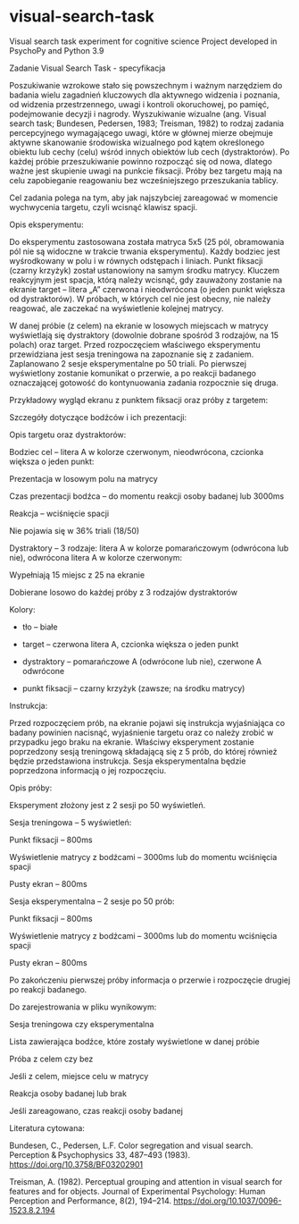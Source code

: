 # visual-search-task
Visual search task experiment for cognitive science
Project developed in PsychoPy and Python 3.9


Zadanie Visual Search Task - specyfikacja 

 

Poszukiwanie wzrokowe stało się powszechnym i ważnym narzędziem do badania wielu zagadnień kluczowych dla aktywnego widzenia i poznania, od widzenia przestrzennego, uwagi i kontroli okoruchowej, po pamięć, podejmowanie decyzji i nagrody. Wyszukiwanie wizualne (ang. Visual search task; Bundesen, Pedersen, 1983; Treisman, 1982) to rodzaj zadania percepcyjnego wymagającego uwagi, które w głównej mierze obejmuje aktywne skanowanie środowiska wizualnego pod kątem określonego obiektu lub cechy (celu) wśród innych obiektów lub cech (dystraktorów). Po każdej próbie przeszukiwanie powinno rozpocząć się od nowa, dlatego ważne jest skupienie uwagi na punkcie fiksacji. Próby bez targetu mają na celu zapobieganie reagowaniu bez wcześniejszego przeszukania tablicy.  

Cel zadania polega na tym, aby jak najszybciej zareagować w momencie wychwycenia targetu, czyli wcisnąć klawisz spacji. 

 

Opis eksperymentu: 

 

Do eksperymentu zastosowana została matryca 5x5 (25 pól, obramowania pól nie są widoczne w trakcie trwania eksperymentu). Każdy bodziec jest wyśrodkowany w polu i w równych odstępach i liniach. Punkt fiksacji (czarny krzyżyk) został ustanowiony na samym środku matrycy. Kluczem reakcyjnym jest spacja, którą należy wcisnąć, gdy zauważony zostanie na ekranie target – litera „A” czerwona i nieodwrócona (o jeden punkt większa od dystraktorów). W próbach, w których cel nie jest obecny, nie należy reagować, ale zaczekać na wyświetlenie kolejnej matrycy.  

W danej próbie (z celem) na ekranie w losowych miejscach w matrycy wyświetlają się dystraktory (dowolnie dobrane spośród 3 rodzajów, na 15 polach) oraz target. Przed rozpoczęciem właściwego eksperymentu przewidziana jest sesja treningowa na zapoznanie się z zadaniem. Zaplanowano 2 sesje eksperymentalne po 50 triali. Po pierwszej wyświetlony zostanie komunikat o przerwie, a po reakcji badanego oznaczającej gotowość do kontynuowania zadania rozpocznie się druga.  

Przykładowy wygląd ekranu z punktem fiksacji oraz próby z targetem: 

 

 

Szczegóły dotyczące bodźców i ich prezentacji: 

 

Opis targetu oraz dystraktorów: 

Bodziec cel – litera A w kolorze czerwonym, nieodwrócona, czcionka większa o jeden punkt: 

Prezentacja w losowym polu na matrycy  

Czas prezentacji bodźca – do momentu reakcji osoby badanej lub 3000ms 

Reakcja – wciśnięcie spacji 

Nie pojawia się w 36% triali (18/50) 

Dystraktory – 3 rodzaje: litera A w kolorze pomarańczowym (odwrócona lub nie), odwrócona litera A w kolorze czerwonym: 

Wypełniają 15 miejsc z 25 na ekranie 

Dobierane losowo do każdej próby z 3 rodzajów dystraktorów 

 

Kolory: 

- tło – białe 

- target – czerwona litera A, czcionka większa o jeden punkt 

- dystraktory – pomarańczowe A (odwrócone lub nie), czerwone A odwrócone 

- punkt fiksacji – czarny krzyżyk (zawsze; na środku matrycy) 

 

Instrukcja: 

Przed rozpoczęciem prób, na ekranie pojawi się instrukcja wyjaśniająca co badany powinien nacisnąć, wyjaśnienie targetu oraz co należy zrobić w przypadku jego braku na ekranie. Właściwy eksperyment zostanie poprzedzony sesją treningową składającą się z 5 prób, do której również będzie przedstawiona instrukcja. Sesja eksperymentalna będzie poprzedzona informacją o jej rozpoczęciu. 

 

Opis próby: 

Eksperyment złożony jest z 2 sesji po 50 wyświetleń.  

Sesja treningowa – 5 wyświetleń: 

Punkt fiksacji – 800ms 

Wyświetlenie matrycy z bodźcami – 3000ms lub do momentu wciśnięcia spacji 

Pusty ekran – 800ms 

Sesja eksperymentalna – 2 sesje po 50 prób: 

Punkt fiksacji – 800ms 

Wyświetlenie matrycy z bodźcami – 3000ms lub do momentu wciśnięcia spacji 

Pusty ekran – 800ms 

Po zakończeniu pierwszej próby informacja o przerwie i rozpoczęcie drugiej po reakcji badanego. 

 

Do zarejestrowania w pliku wynikowym: 

Sesja treningowa czy eksperymentalna 

Lista zawierająca bodźce, które zostały wyświetlone w danej próbie 

Próba z celem czy bez 

Jeśli z celem, miejsce celu w matrycy 

Reakcja osoby badanej lub brak 

Jeśli zareagowano, czas reakcji osoby badanej 

 

Literatura cytowana: 

Bundesen, C., Pedersen, L.F. Color segregation and visual search. Perception & Psychophysics 33, 487–493 (1983). https://doi.org/10.3758/BF03202901 

 

Treisman, A. (1982). Perceptual grouping and attention in visual search for features and for objects. Journal of Experimental Psychology: Human Perception and Performance, 8(2), 194–214. https://doi.org/10.1037/0096-1523.8.2.194 

 
